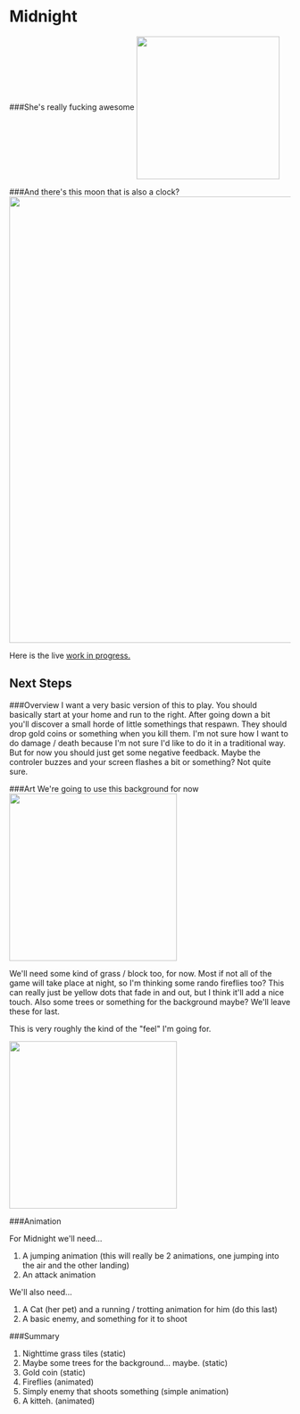 Midnight
========

###She's really fucking awesome
<img align='center' src='http://i.imgur.com/2n7oKYR.gif' height='256px'></img>

###And there's this moon that is also a clock?
<img align='center' src='http://i.imgur.com/5yyOwTA.jpg' width='800px'></img>

Here is the live [work in progress.](http://www.jazzberrygames.com/~zconnelly13/Midnight/impact/)

## Next Steps

###Overview
I want a very basic version of this to play. You should basically start at your home and run to the right. After going down a bit you'll discover a small horde of little somethings that respawn. They should drop gold coins or something when you kill them. I'm not sure how I want to do damage / death because I'm not sure I'd like to do it in a traditional way. But for now you should just get some negative feedback. Maybe the controler buzzes and your screen flashes a bit or something? Not quite sure.

###Art
We're going to use this background for now </br>
<img align='center' src='http://i.imgur.com/nq8bFk7.jpg' height=300></img>

We'll need some kind of grass / block too, for now. Most if not all of the game will take place at night, so I'm thinking some rando fireflies too? This can really just be yellow dots that fade in and out, but I think it'll add a nice touch. Also some trees or something for the background maybe? We'll leave these for last.

This is very roughly the kind of the "feel" I'm going for.

<img align='center' src='http://1.bp.blogspot.com/--O5YRwfU1gg/TzapUmi7lXI/AAAAAAAAAEM/kis5f6R3wRA/s1600/Field_in_the_night_by_Slimack.jpg' height=300></img>

###Animation

For Midnight we'll need...

1. A jumping animation (this will really be 2 animations, one jumping into the air and the other landing)
2. An attack animation

We'll also need...
1. A Cat (her pet) and a running / trotting animation for him (do this last)
2. A basic enemy, and something for it to shoot

###Summary

1. Nighttime grass tiles (static)
2. Maybe some trees for the background... maybe. (static)
3. Gold coin (static)
3. Fireflies (animated)
4. Simply enemy that shoots something (simple animation)
5. A kitteh. (animated)
